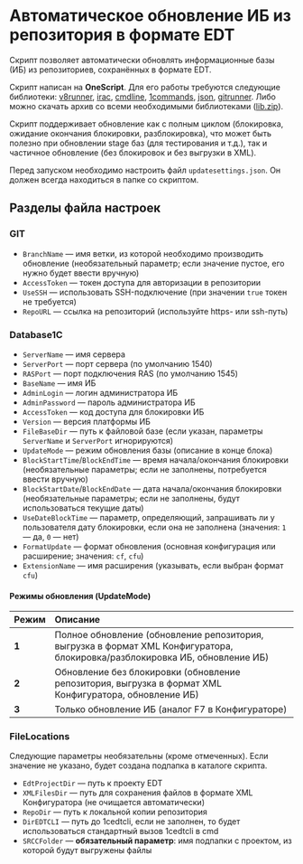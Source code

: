 # Автоматическое обновление ИБ из репозитория в формате EDT

Скрипт позволяет автоматически обновлять информационные базы (ИБ) из репозиториев, сохранённых в формате EDT.

Скрипт написан на **OneScript**. Для его работы требуются следующие библиотеки: [v8runner](https://github.com/oscript-library/v8runner), [irac](https://github.com/arkuznetsov/irac), [cmdline](https://github.com/oscript-library/cmdline), [1commands](https://github.com/artbear/1commands), [json](https://github.com/oscript-library/json), [gitrunner](https://github.com/nixel2007/gitrunner).
Либо можно скачать архив со всеми необходимыми библиотеками ([lib.zip](https://github.com/user-attachments/files/22323381/lib.zip)).

Скрипт поддерживает обновление как с полным циклом (блокировка, ожидание окончания блокировки, разблокировка), что может быть полезно при обновлении stage баз (для тестирования и т.д.), так и частичное обновление (без блокировок и без выгрузки в XML).

Перед запуском необходимо настроить файл `updatesettings.json`. Он должен всегда находиться в папке со скриптом.

## Разделы файла настроек

### GIT

- `BranchName` — имя ветки, из которой необходимо производить обновление (необязательный параметр; если значение пустое, его нужно будет ввести вручную)
- `AccessToken` — токен доступа для авторизации в репозитории
- `UseSSH` — использовать SSH-подключение (при значении `true` токен не требуется)
- `RepoURL` — ссылка на репозиторий (используйте https- или ssh-путь)

### Database1C

- `ServerName` — имя сервера
- `ServerPort` — порт сервера (по умолчанию 1540)
- `RASPort` — порт подключения RAS (по умолчанию 1545)
- `BaseName` — имя ИБ
- `AdminLogin` — логин администратора ИБ
- `AdminPassword` — пароль администратора ИБ
- `AccessToken` — код доступа для блокировки ИБ
- `Version` — версия платформы ИБ
- `FileBaseDir` — путь к файловой базе (если указан, параметры `ServerName` и `ServerPort` игнорируются)
- `UpdateMode` — режим обновления базы (описание в конце блока)
- `BlockStartTime`/`BlockEndTime` — время начала/окончания блокировки (необязательные параметры; если не заполнены, потребуется ввести вручную)
- `BlockStartDate`/`BlockEndDate` — дата начала/окончания блокировки (необязательные параметры; если не заполнены, будут использоваться текущие даты)
- `UseDateBlockTime` — параметр, определяющий, запрашивать ли у пользователя дату блокировки, если она не заполнена (значения: `1` — да, `0` — нет)
- `FormatUpdate` — формат обновления (основная конфигурация или расширение; значения: `cf`, `cfu`)
- `ExtensionName` — имя расширения (указывать, если выбран формат `cfu`)

#### Режимы обновления (UpdateMode)

| Режим | Описание |
| :--- | :--- |
| **1** | Полное обновление (обновление репозитория, выгрузка в формат XML Конфигуратора, блокировка/разблокировка ИБ, обновление ИБ) |
| **2** | Обновление без блокировки (обновление репозитория, выгрузка в формат XML Конфигуратора, обновление ИБ) |
| **3** | Только обновление ИБ (аналог F7 в Конфигураторе) |

### FileLocations

Следующие параметры необязательны (кроме отмеченных). Если значение не указано, будет создана подпапка в каталоге скрипта.

- `EdtProjectDir` — путь к проекту EDT
- `XMLFilesDir` — путь для сохранения файлов в формате XML Конфигуратора (не очищается автоматически)
- `RepoDir` — путь к локальной копии репозитория
- `DirEDTCLI` — путь до 1cedtcli, если не заполнен, то будет использоваться стандартный вызов 1cedtcli в cmd 
- `SRCCFolder` — **обязательный параметр**: имя подпапки с проектом, из которой будут выгружены файлы
